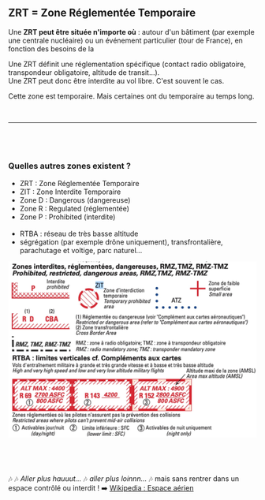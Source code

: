 [comment]: # (S111V)
[comment]: # (Où peut être située une ZRT ? Uniquement en espace militaire-6 Uniquement en bordure d’un aérodrome-6 N’importe où)


## ZRT = **Zone Réglementée Temporaire**

Une **ZRT peut être située n'importe où** : autour d'un bâtiment (par exemple une centrale nucléaire) ou un événement particulier (tour de France), en fonction des besoins de la 


Une ZRT définit une réglementation spécifique (contact radio obligatoire, transpondeur obligatoire, altitude de transit…).  
Une ZRT peut donc être interdite au vol libre. C'est souvent le cas.

Cette zone est temporaire. Mais certaines ont du temporaire au temps long.

<br>
<hr>


##  

### Quelles autres zones existent ?


- ZRT : Zone Réglementée Temporaire
- ZIT : Zone Interdite Temporaire
- Zone D : Dangerous (dangereuse)
- Zone R : Regulated (réglementée)
- Zone P : Prohibited (interdite)<br><br>
- RTBA : réseau de très basse altitude
- ségrégation (par exemple drône uniquement), transfrontalière, parachutage et voltige, parc naturel...

![](zones.jpg)

##  

🎶 🎶 *Aller plus hauuut...* 🎶 *aller plus loinnn...* 🎶 mais sans rentrer dans un espace contrôlé ou interdit ! ➡️ 
[Wikipedia : Espace aérien](https://fr.wikipedia.org/wiki/Espace_aérien)



